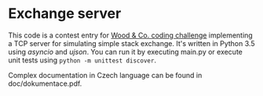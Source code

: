 # Exchange server

This code is a contest entry for [Wood & Co. coding challenge](http://codingchallenge.wood.cz/) implementing
a TCP server for simulating simple stack exchange. It's written in Python 3.5 using _asyncio_ and _ujson_. You can run
it by executing main.py or execute unit tests using `python -m unittest discover`.

Complex documentation in Czech language can be found in doc/dokumentace.pdf.